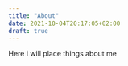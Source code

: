```yaml
---
title: "About"
date: 2021-10-04T20:17:05+02:00
draft: true
---
```

Here i will place things about me
